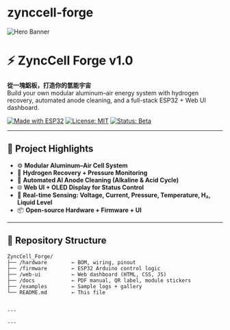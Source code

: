 # zynccell-forge

![Hero Banner](https://github.com/SunFish-dev/zynccell-forge/blob/main/docs/banner.png?raw=true)



# ⚡ ZyncCell Forge v1.0

**從一塊鋁板，打造你的氫能宇宙**  
Build your own modular aluminum–air energy system with hydrogen recovery, automated anode cleaning, and a full-stack ESP32 + Web UI dashboard.

[![Made with ESP32](https://img.shields.io/badge/Made%20with-ESP32-orange.svg)]() [![License: MIT](https://img.shields.io/badge/License-MIT-blue.svg)]() [![Status: Beta](https://img.shields.io/badge/Version-v1.0-black.svg)]()

---

## 🚀 Project Highlights

- ⚙️ **Modular Aluminum–Air Cell System**  
- 💨 **Hydrogen Recovery + Pressure Monitoring**  
- 🧼 **Automated Al Anode Cleaning (Alkaline & Acid Cycle)**  
- 🌐 **Web UI + OLED Display for Status Control**  
- 🧪 **Real-time Sensing: Voltage, Current, Pressure, Temperature, H₂, Liquid Level**  
- 📦 **Open-source Hardware + Firmware + UI**

---

## 🧰 Repository Structure

```plaintext
ZyncCell_Forge/
├── /hardware        ← BOM, wiring, pinout
├── /firmware        ← ESP32 Arduino control logic
├── /web-ui          ← Web dashboard (HTML, CSS, JS)
├── /docs            ← PDF manual, QR label, module stickers
├── /examples        ← Sample logs + gallery
└── README.md        ← This file


---

---
